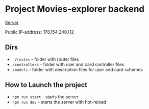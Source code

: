 # Project Movies-explorer backend

[Server](https://api.movies.bellamir.nomoredomains.sbs)

Public IP-address: 178.154.240.112

## Dirs

* ` /routes` - folder with router files
* `/controllers` - folder with user and card controller files
* `/models` - folder with description files for user and card schemes
  

## How to Launch the project

* `npm run start` - starts the server
* `npm run dev` - starts the server with hot-reload
